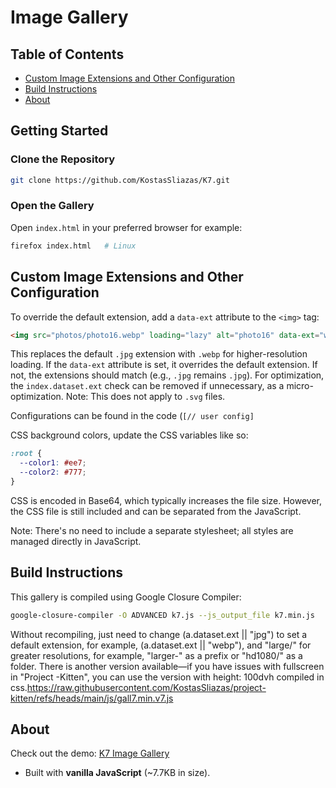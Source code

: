 # Image Gallery

## Table of Contents
- [Custom Image Extensions and Other Configuration](#custom-image-extensions-and-other-configuration)
- [Build Instructions](#build-instructions)
- [About](#about)

## Getting Started

### Clone the Repository

```bash
git clone https://github.com/KostasSliazas/K7.git
```

### Open the Gallery

Open `index.html` in your preferred browser for example:

```bash
firefox index.html   # Linux
```
## Custom Image Extensions and Other Configuration

To override the default extension, add a `data-ext` attribute to the `<img>` tag:
```html
<img src="photos/photo16.webp" loading="lazy" alt="photo16" data-ext="webp">
```
This replaces the default `.jpg` extension with `.webp` for higher-resolution loading. If the `data-ext` attribute is set, it overrides the default extension. If not, the extensions should match (e.g., `.jpg` remains `.jpg`). For optimization, the `index.dataset.ext` check can be removed if unnecessary, as a micro-optimization. Note: This does not apply to `.svg` files.

Configurations can be found in the code (`[// user config]`

CSS background colors, update the CSS variables like so:
```css
:root {
  --color1: #ee7;
  --color2: #777;
}
```
CSS is encoded in Base64, which typically increases the file size. However, the CSS file is still included and can be separated from the JavaScript.

Note: There's no need to include a separate stylesheet; all styles are managed directly in JavaScript.

## Build Instructions

This gallery is compiled using Google Closure Compiler:
```bash
google-closure-compiler -O ADVANCED k7.js --js_output_file k7.min.js
```
Without recompiling, just need to change (a.dataset.ext || "jpg") to set a default extension, for example, (a.dataset.ext || "webp"), and "large/" for greater resolutions, for example, "larger-" as a prefix or "hd1080/" as a folder.
There is another version available—if you have issues with fullscreen in "Project -Kitten", you can use the version with height: 100dvh compiled in css.https://raw.githubusercontent.com/KostasSliazas/project-kitten/refs/heads/main/js/gall7.min.v7.js

## About

Check out the demo: [K7 Image Gallery](https://kostassliazas.github.io/K7/)

- Built with **vanilla JavaScript** (~7.7KB in size).
